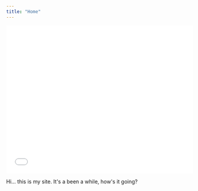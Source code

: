 ```yaml
---
title: "Home"
---
```


<iframe src="/img/bw-jtmack-sigh.html" width="100%" height="400" style="border:none; background:black;"></iframe>

Hi... this is my site. It's a been a while, how's it going?
